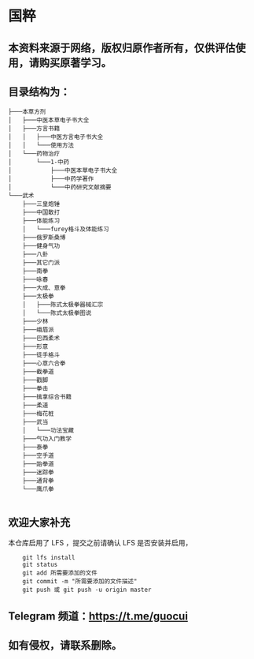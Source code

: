 # 国粹

## 本资料来源于网络，版权归原作者所有，仅供评估使用，请购买原著学习。

## 目录结构为：

```
├───本草方剂
│   ├───中医本草电子书大全
│   ├───方言书籍
│   │   ├───中医方言电子书大全
│   │   └───使用方法
│   └───药物治疗
│       └───1-中药
│           ├───中医本草电子书大全
│           ├───中药学著作
│           └───中药研究文献摘要
└───武术
    ├───三皇炮锤
    ├───中国散打
    ├───体能练习
    │   └───furey格斗及体能练习
    ├───俄罗斯桑博
    ├───健身气功
    ├───八卦
    ├───其它门派
    ├───南拳
    ├───咏春
    ├───大成、意拳
    ├───太极拳
    │   ├───陈式太极拳器械汇宗
    │   └───陈式太极拳图说
    ├───少林
    ├───峨眉派
    ├───巴西柔术
    ├───形意
    ├───徒手格斗
    ├───心意六合拳
    ├───截拳道
    ├───戳脚
    ├───拳击
    ├───擒拿综合书籍
    ├───柔道
    ├───梅花桩
    ├───武当
    │   └───功法宝藏
    ├───气功入门教学
    ├───泰拳
    ├───空手道
    ├───跆拳道
    ├───迷踪拳
    ├───通背拳
    └───鹰爪拳
	
```

## 欢迎大家补充

本仓库启用了 LFS ，提交之前请确认 LFS 是否安装并启用，
```
	git lfs install
	git status
	git add 所需要添加的文件
	git commit -m "所需要添加的文件描述"
	git push 或 git push -u origin master
```
## Telegram 频道：https://t.me/guocui

## 如有侵权，请联系删除。
